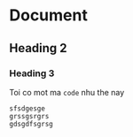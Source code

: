 # Document

## Heading 2

### Heading 3

Toi co mot ma `code` nhu the nay

```
sfsdgesge
grssgsrgrs
gdsgdfsgrsg
```

